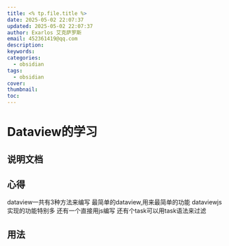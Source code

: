 ```yaml
---
title: <% tp.file.title %>
date: 2025-05-02 22:07:37
updated: 2025-05-02 22:07:37
author: Exarlos 艾克萨罗斯
email: 452361419@qq.com
description: 
keywords: 
categories:
  - obsidian
tags:
  - obsidian
cover: 
thumbnail: 
toc:
---
```

# Dataview的学习

## 说明文档

## 心得

dataview一共有3种方法来编写
最简单的dataview,用来最简单的功能
dataviewjs实现的功能特别多
还有一个直接用js编写
还有个task可以用task语法来过滤

## 用法

